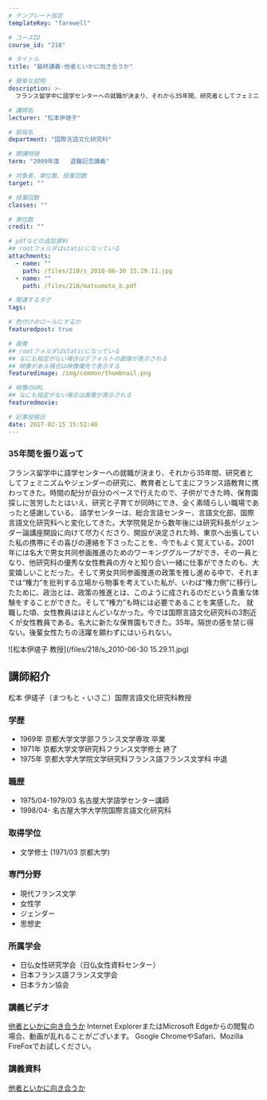 ```yaml
---
# テンプレート指定
templateKey: "farewell"

# コースID
course_id: "218"

# タイトル
title: "最終講義-他者といかに向き合うか"

# 簡単な説明
description: >-
  フランス留学中に語学センターへの就職が決まり、それから35年間、研究者としてフェミニズムやジェンダーの研究に、教育者として主にフランス語教育に携わってきた。時間の配分が自分のペースで行えたので、子...

# 講師名
lecturer: "松本伊瑳子"

# 部局名
department: "国際言語文化研究科"

# 開講時限
term: "2009年度	退職記念講義"

# 対象者、単位数、授業回数
target: ""

# 授業回数
classes: ""

# 単位数
credit: ""

# pdfなどの追加資料
## rootフォルダはstaticになっている
attachments: 
  - name: "" 
    path: /files/218/s_2010-06-30 15.29.11.jpg
  - name: "" 
    path: /files/218/matsumoto_b.pdf

# 関連するタグ
tags:

# 色付けのロールにするか
featuredpost: true

# 画像
## rootフォルダはstaticになっている
## なにも指定がない場合はデフォルトの画像が表示される
## 映像がある場合は映像優先で表示する
featuredimage: /img/common/thumbnail.png

# 映像のURL
## なにも指定がない場合は画像が表示される
featuredmovie: 

# 記事投稿日
date: 2017-02-15 15:52:40
---
```


### 35年間を振り返って

フランス留学中に語学センターへの就職が決まり、それから35年間、研究者としてフェミニズムやジェンダーの研究に、教育者として主にフランス語教育に携わってきた。時間の配分が自分のペースで行えたので、子供ができた時、保育園探しに苦労したとはいえ、研究と子育てが同時にでき、全く素晴らしい職場であったと感謝している。 語学センターは、総合言語センター、言語文化部、国際言語文化研究科へと変化してきた。大学院発足から数年後には研究科長がジェンダー論講座開設に向けて尽力くださり、開設が決定された時、東京へ出張していた私の携帯にその喜びの連絡を下さったことを、今でもよく覚えている。2001年には名大で男女共同参画推進のためのワーキンググループができ、その一員となり、他研究科の優秀な女性教員の方々と知り合い一緒に仕事ができたのも、大変嬉しいことだった。そして男女共同参画推進の政策を推し進める中で、それまでは“権力”を批判する立場から物事を考えていた私が、いわば“権力側”に移行したために、政治とは、政策の推進とは、このように成されるのだという貴重な体験をすることができた。そして“権力”も時には必要であることを実感した。 就職した頃、女性教員はほとんどいなかった。今では国際言語文化研究科の3割近くが女性教員である。名大に新たな保育園もできた。35年。隔世の感を禁じ得ない。後輩女性たちの活躍を願わずにはいられない。


![松本伊瑳子 教授](/files/218/s_2010-06-30 15.29.11.jpg) 
## 講師紹介

松本 伊瑳子（まつもと・いさこ）国際言語文化研究科教授

### 学歴

* 1969年 京都大学文学部フランス文学専攻 卒業
* 1971年 京都大学文学研究科フランス文学修士 終了
* 1975年 京都大学大学院文学研究科フランス語フランス文学科 中退

### 職歴

* 1975/04-1979/03 名古屋大学語学センター講師
* 1998/04- 名古屋大学大学院国際言語文化研究科

### 取得学位

* 文学修士 (1971/03 京都大学)

### 専門分野

* 現代フランス文学
* 女性学
* ジェンダー
* 思想史

### 所属学会

* 日仏女性研究学会（日仏女性資料センター）
* 日本フランス語フランス文学会
* 日本ラカン協会


### 講義ビデオ

<a href="http://nuvideo.media.nagoya-u.ac.jp/embed/a7f416cc5a5a4d45d60eb062f0353b585ed37da5" target="blank">他者といかに向き合うか</a>
Internet ExplorerまたはMicrosoft Edgeからの閲覧の場合、動画が乱れることがございます。
Google ChromeやSafari、Mozilla FireFoxでお試しください。

### 講義資料

[他者といかに向き合うか](/files/218/matsumoto_b.pdf) 
